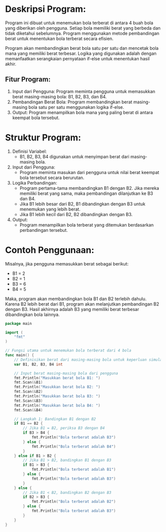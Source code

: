 # Deskripsi Program:

Program ini dibuat untuk menemukan bola terberat di antara 4 buah bola yang diberikan oleh pengguna. 
Setiap bola memiliki berat yang berbeda dan tidak diketahui sebelumnya. 
Program menggunakan metode pembandingan berat untuk menentukan bola terberat secara efisien.

Program akan membandingkan berat bola satu per satu dan mencetak bola mana yang memiliki berat terbesar. 
Logika yang digunakan adalah dengan memanfaatkan serangkaian pernyataan if-else untuk menentukan hasil akhir.

## Fitur Program:
1. Input dari Pengguna: Program meminta pengguna untuk memasukkan berat masing-masing bola: B1, B2, B3, dan B4.
2. Pembandingan Berat Bola: Program membandingkan berat masing-masing bola satu per satu menggunakan logika if-else.
3. Output: Program menampilkan bola mana yang paling berat di antara keempat bola tersebut.

# Struktur Program:
1. Definisi Variabel:
   - B1, B2, B3, B4 digunakan untuk menyimpan berat dari masing-masing bola.
2. Input dari Pengguna:
   - Program meminta masukan dari pengguna untuk nilai berat keempat bola tersebut secara berurutan.
3. Logika Perbandingan:
   - Program pertama-tama membandingkan B1 dengan B2. Jika mereka memiliki berat yang sama, maka pembandingan dilanjutkan ke B3 dan B4.
   - Jika B1 lebih besar dari B2, B1 dibandingkan dengan B3 untuk menemukan yang lebih berat.
   - Jika B1 lebih kecil dari B2, B2 dibandingkan dengan B3.
4. Output:
   - Program menampilkan bola terberat yang ditemukan berdasarkan perbandingan tersebut.

# Contoh Penggunaan:
Misalnya, jika pengguna memasukkan berat sebagai berikut:
  - B1 = 2
  - B2 = 1
  - B3 = 6
  - B4 = 5

Maka, program akan membandingkan bola B1 dan B2 terlebih dahulu. Karena B2 lebih berat dari B1, program akan melanjutkan pembandingan B2 dengan B3. Hasil akhirnya adalah B3 yang memiliki berat terbesar dibandingkan bola lainnya.

```go
package main

import (
	"fmt"
)

// Fungsi utama untuk menemukan bola terberat dari 4 bola
func main() {
	// Definisikan berat dari masing-masing bola untuk keperluan simulasi
	var B1, B2, B3, B4 int

	// Input berat masing-masing bola dari pengguna
	fmt.Println("Masukkan berat bola B1: ")
	fmt.Scan(&B1)
	fmt.Println("Masukkan berat bola B2: ")
	fmt.Scan(&B2)
	fmt.Println("Masukkan berat bola B3: ")
	fmt.Scan(&B3)
	fmt.Println("Masukkan berat bola B4: ")
	fmt.Scan(&B4)

	// Langkah 1: Bandingkan B1 dengan B2
	if B1 == B2 {
		// Jika B1 = B2, periksa B3 dengan B4
		if B3 > B4 {
			fmt.Println("Bola terberat adalah B3")
		} else {
			fmt.Println("Bola terberat adalah B4")
		}
	} else if B1 > B2 {
		// Jika B1 > B2, bandingkan B1 dengan B3
		if B1 > B3 {
			fmt.Println("Bola terberat adalah B1")
		} else {
			fmt.Println("Bola terberat adalah B3")
		}
	} else {
		// Jika B1 < B2, bandingkan B2 dengan B3
		if B2 > B3 {
			fmt.Println("Bola terberat adalah B2")
		} else {
			fmt.Println("Bola terberat adalah B3")
		}
	}
}
```
